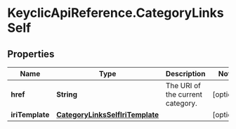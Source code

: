 # KeyclicApiReference.CategoryLinksSelf

## Properties
Name | Type | Description | Notes
------------ | ------------- | ------------- | -------------
**href** | **String** | The URI of the current category. | [optional] 
**iriTemplate** | [**CategoryLinksSelfIriTemplate**](CategoryLinksSelfIriTemplate.md) |  | [optional] 



